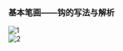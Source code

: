 ﻿---
layout: post
tags: [语文临池]
author: lqq
---

### 基本笔画——钩的写法与解析


![1](https://xn--yet120bc1ab21f.xn--fiqs8s/images/lqq/img_19.png)  
![2](https://xn--yet120bc1ab21f.xn--fiqs8s/images/lqq/img_20.png)  
